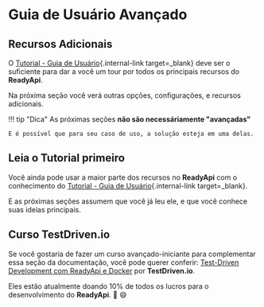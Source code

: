 # Guia de Usuário Avançado

## Recursos Adicionais

O [Tutorial - Guia de Usuário](../tutorial/){.internal-link target=_blank} deve ser o suficiente para dar a você um tour por todos os principais recursos do **ReadyApi**.

Na próxima seção você verá outras opções, configurações, e recursos adicionais.

!!! tip "Dica"
    As próximas seções **não são necessáriamente "avançadas"**

    E é possível que para seu caso de uso, a solução esteja em uma delas.

## Leia o Tutorial primeiro

Você ainda pode usar a maior parte dos recursos no **ReadyApi** com o conhecimento do [Tutorial - Guia de Usuário](../tutorial/){.internal-link target=_blank}.

E as próximas seções assumem que você já leu ele, e que você conhece suas ideias principais.

## Curso TestDriven.io

Se você gostaria de fazer um curso avançado-iniciante para complementar essa seção da documentação, você pode querer conferir: <a href="https://testdriven.io/courses/tdd-readyapi/" class="external-link" target="_blank">Test-Driven Development com ReadyApi e Docker</a> por **TestDriven.io**.

Eles estão atualmente doando 10% de todos os lucros para o desenvolvimento do **ReadyApi**. 🎉 😄

